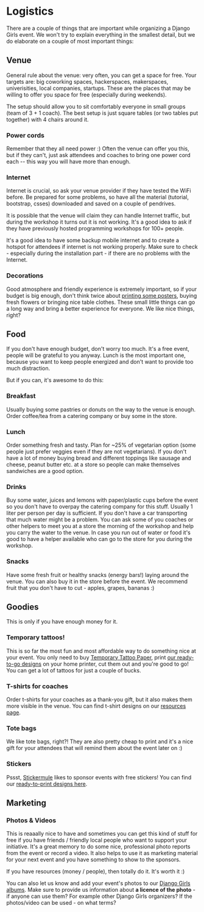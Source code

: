 # Logistics

There are a couple of things that are important while organizing a Django Girls event. We won't try to explain everything in the smallest detail, but we do elaborate on a couple of most important things:

## Venue

General rule about the venue: very often, you can get a space for free. Your targets are: big coworking spaces, hackerspaces, makerspaces, univerisities, local companies, startups. These are the places that may be willing to offer you space for free (especially during weekends).

The setup should allow you to sit comfortably everyone in small groups (team of 3 + 1 coach). The best setup is just square tables (or two tables put together) with 4 chairs around it.

### Power cords

Remember that they all need power :) Often the venue can offer you this, but if they can't, just ask attendees and coaches to bring one power cord each -- this way you will have more than enough.

### Internet

Internet is crucial, so ask your venue provider if they have tested the WiFi before. Be prepared for some problems, so have all the material (tutorial, bootstrap, csses) downloaded and saved on a couple of pendrives.

It is possible that the venue will claim they can handle Internet traffic, but during the workshop it turns out it is not working. It's a good idea to ask if they have previously hosted programming workshops for 100+ people. 

It's a good idea to have some backup mobile internet and to create a hotspot for attendees if internet is not working properly. Make sure to check - especially during the installation part - if there are no problems with the Internet.

### Decorations

Good atmosphere and friendly experience is extremely important, so if your budget is big enough, don't think twice about [printing some posters](../resources/README.html), buying fresh flowers or bringing nice table clothes. These small little things can go a long way and bring a better experience for everyone. We like nice things, right?

## Food

If you don't have enough budget, don't worry too much. It's a free event, people will be grateful to you anyway. Lunch is the most important one, because you want to keep people energized and don't want to provide too much distraction.

But if you can, it's awesome to do this:

### Breakfast

Usually buying some pastries or donuts on the way to the venue is enough. Order coffee/tea from a catering company or buy some in the store.

### Lunch

Order something fresh and tasty. Plan for ~25% of vegetarian option (some people just prefer veggies even if they are not vegetarians). If you don't have a lot of money buying bread and different toppings like sausage and cheese, peanut butter etc. at a store so people can make themselves sandwiches are a good option.

### Drinks

Buy some water, juices and lemons with paper/plastic cups before the event so you don't have to overpay the catering company for this stuff. Usually 1 liter per person per day is sufficient. If you don't have a car transporting that much water might be a problem. You can ask some of you coaches or other helpers to meet you at a store the morning of the workshop and help you carry the water to the venue. In case you run out of water or food it's good to have a helper available who can go to the store for you during the workshop.

### Snacks

Have some fresh fruit or healthy snacks (energy bars!) laying around the venue. You can also buy it in the store before the event. We recommend fruit that you don't have to cut - apples, grapes, bananas :)

## Goodies

This is only if you have enough money for it.

### Temporary tattoos!

This is so far the most fun and most affordable way to do something nice at your event. You only need to buy [Temporary Tattoo Paper](http://www.amazon.com/Silhouette-MEDIA-TATTOO-Temporary-Tattoo-Paper/dp/B0043WJ3OA/), print [our ready-to-go designs](https://github.com/DjangoGirls/resources/tree/master/Design/Tattoos) on your home printer, cut them out and you're good to go! You can get a lot of tattoos for just a couple of bucks.

### T-shirts for coaches

Order t-shirts for your coaches as a thank-you gift, but it also makes them more visible in the venue. You can find t-shirt designs on our [resources page](../resources/README.html).

### Tote bags

We like tote bags, right?! They are also pretty cheap to print and it's a nice gift for your attendees that will remind them about the event later on :)

### Stickers

Pssst, [Stickermule](http://stickermule.com/) likes to sponsor events with free stickers! You can find our [ready-to-print designs here](../resources/README.html).

## Marketing

### Photos & Videos

This is reaaally nice to have and sometimes you can get this kind of stuff for free if you have friends / friendly local people who want to support your initiative. It's a great memory to do some nice, professional photo reports from the event or record a video. It also helps to use it as marketing material for your next event and you have something to show to the sponsors.

If you have resources (money / people), then totally do it. It's worth it :)

You can also let us know and add your event's photos to our [Django Girls albums](https://www.flickr.com/photos/128162583@N08/sets). Make sure to provide us information about __a licence of the photo__ - if anyone can use them? For example other Django Girls organizers? If the photos/video can be used - on what terms?
